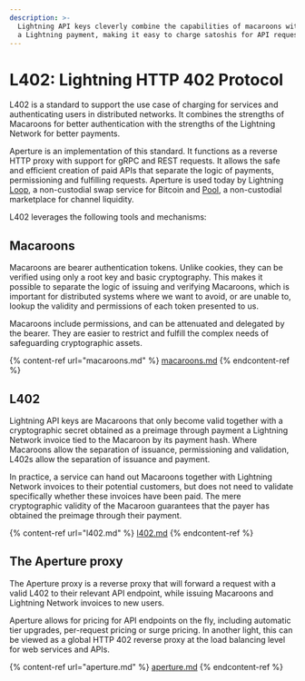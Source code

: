 ```yaml
---
description: >-
  Lightning API keys cleverly combine the capabilities of macaroons with that of
  a Lightning payment, making it easy to charge satoshis for API requests.
---
```


# L402: Lightning HTTP 402 Protocol

L402 is a standard to support the use case of charging for services and authenticating users in distributed networks. It combines the strengths of Macaroons for better authentication with the strengths of the Lightning Network for better payments.

Aperture is an implementation of this standard. It functions as a reverse HTTP proxy with support for gRPC and REST requests. It allows the safe and efficient creation of paid APIs that separate the logic of payments, permissioning and fulfilling requests. Aperture is used today by Lightning [Loop](../../lightning-network-tools/loop/), a non-custodial swap service for Bitcoin and [Pool](../../lightning-network-tools/pool/), a non-custodial marketplace for channel liquidity.

L402 leverages the following tools and mechanisms:

## Macaroons <a href="#docs-internal-guid-444dcdd8-7fff-4158-aecb-571c65c3d819" id="docs-internal-guid-444dcdd8-7fff-4158-aecb-571c65c3d819"></a>

Macaroons are bearer authentication tokens. Unlike cookies, they can be verified using only a root key and basic cryptography. This makes it possible to separate the logic of issuing and verifying Macaroons, which is important for distributed systems where we want to avoid, or are unable to, lookup the validity and permissions of each token presented to us.

Macaroons include permissions, and can be attenuated and delegated by the bearer. They are easier to restrict and fulfill the complex needs of safeguarding cryptographic assets.

{% content-ref url="macaroons.md" %}
[macaroons.md](macaroons.md)
{% endcontent-ref %}

## L402 <a href="#docs-internal-guid-10a6402c-7fff-d1f6-1a90-f2015a91174d" id="docs-internal-guid-10a6402c-7fff-d1f6-1a90-f2015a91174d"></a>

Lightning API keys are Macaroons that only become valid together with a cryptographic secret obtained as a preimage through payment a Lightning Network invoice tied to the Macaroon by its payment hash. Where Macaroons allow the separation of issuance, permissioning and validation, L402s allow the separation of issuance and payment.

In practice, a service can hand out Macaroons together with Lightning Network invoices to their potential customers, but does not need to validate specifically whether these invoices have been paid. The mere cryptographic validity of the Macaroon guarantees that the payer has obtained the preimage through their payment.

{% content-ref url="l402.md" %}
[l402.md](l402.md)
{% endcontent-ref %}

## The Aperture proxy <a href="#docs-internal-guid-2415a258-7fff-3d3d-25b9-4e3b0c38b8ca" id="docs-internal-guid-2415a258-7fff-3d3d-25b9-4e3b0c38b8ca"></a>

The Aperture proxy is a reverse proxy that will forward a request with a valid L402 to their relevant API endpoint, while issuing Macaroons and Lightning Network invoices to new users.

Aperture allows for pricing for API endpoints on the fly, including automatic tier upgrades, per-request pricing or surge pricing. In another light, this can be viewed as a global HTTP 402 reverse proxy at the load balancing level for web services and APIs.

{% content-ref url="aperture.md" %}
[aperture.md](aperture.md)
{% endcontent-ref %}
